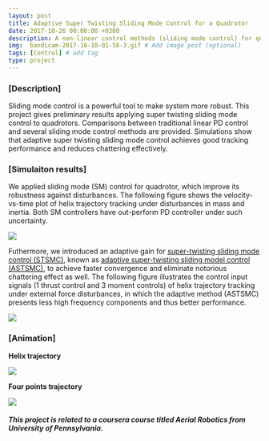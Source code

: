 ```yaml
---
layout: post
title: Adaptive Super Twisting Sliding Mode Control for a Quadrotor
date: 2017-10-26 00:00:00 +0300
description: A non-linear control methods (sliding mode control) for quadrotors.
img:  bandicam-2017-10-10-01-58-3.gif # Add image post (optional)
tags: [Control] # add tag
type: project
---
```


### [Description]
Sliding mode control is a powerful tool to make system more robust. 
This project gives preliminary results applying super twisting sliding mode control to quadrotors. 
Comparisons between traditional linear PD control and several sliding mode control methods are provided. 
Simulations show that adaptive super twisting sliding mode control achieves good tracking performance and reduces chattering effectively.

### [Simulaiton results]

We applied sliding mode (SM) control for quadrotor, which improve its robustness against disturbances. 
The following figure shows the velocity-vs-time plot of helix trajectory tracking under disturbances in mass and inertia. 
Both SM controllers have out-perform PD controller under such uncertainty.

![](https://shaoanlu.files.wordpress.com/2017/10/vel_compare.png)

Futhermore, we introduced an adaptive gain for [super-twisting sliding mode control (STSMC)](http://www.sciencedirect.com/science/article/pii/S2405896316300672), known as [adaptive super-twisting sliding model control (ASTSMC)](https://ieeexplore.ieee.org/document/7487462), to achieve faster convergence and eliminate notorious chattering effect as well.
The following figure illustrates the control input signals (1 thrust control and 3 moment controls) of helix trajectory tracking under external force disturbances, in which the adaptive method (ASTSMC) presents less high frequency components and thus better performance.

![](https://shaoanlu.files.wordpress.com/2017/10/compare_inpall_helix_uncert2.png)

### [Animation]

**Helix trajectory**

![](https://shaoanlu.files.wordpress.com/2017/10/bandicam-2017-10-09-22-33-2.gif)

**Four points trajectory**

![](https://shaoanlu.files.wordpress.com/2017/10/bandicam-2017-10-10-01-58-3.gif)

##### This project is related to a coursera course titled Aerial Robotics from University of Pennsylvania.
